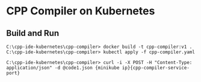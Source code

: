# CPP Compiler on Kubernetes

## Build and Run

```
C:\cpp-ide-kubernetes\cpp-compiler> docker build -t cpp-compiler:v1 .
C:\cpp-ide-kubernetes\cpp-compiler> kubectl apply -f cpp-compiler.yaml

C:\cpp-ide-kubernetes\cpp-compiler> curl -i -X POST -H "Content-Type: application/json" -d @code1.json {minikube ip}{cpp-compiler-service-port}
```
